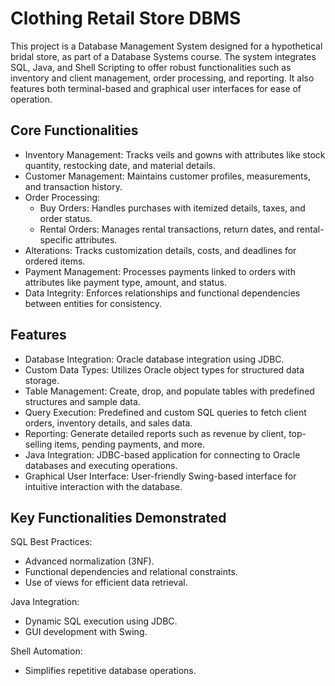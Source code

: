 # **Clothing Retail Store DBMS**
This project is a Database Management System designed for a hypothetical bridal store, as part of a Database Systems course. The system integrates SQL, Java, and Shell Scripting to offer robust functionalities such as inventory and client management, order processing, and reporting. It also features both terminal-based and graphical user interfaces for ease of operation.

## Core Functionalities

- Inventory Management: Tracks veils and gowns with attributes like stock quantity, restocking date, and material details.
- Customer Management: Maintains customer profiles, measurements, and transaction history.
- Order Processing:
  - Buy Orders: Handles purchases with itemized details, taxes, and order status.
  - Rental Orders: Manages rental transactions, return dates, and rental-specific attributes.
- Alterations: Tracks customization details, costs, and deadlines for ordered items.
- Payment Management: Processes payments linked to orders with attributes like payment type, amount, and status.
- Data Integrity: Enforces relationships and functional dependencies between entities for consistency.

## Features

- Database Integration: Oracle database integration using JDBC.
- Custom Data Types: Utilizes Oracle object types for structured data storage.
- Table Management:
Create, drop, and populate tables with predefined structures and sample data.
- Query Execution:
Predefined and custom SQL queries to fetch client orders, inventory details, and sales data.
- Reporting:
Generate detailed reports such as revenue by client, top-selling items, pending payments, and more.
- Java Integration:
JDBC-based application for connecting to Oracle databases and executing operations.
- Graphical User Interface:
User-friendly Swing-based interface for intuitive interaction with the database.

## Key Functionalities Demonstrated

SQL Best Practices:
- Advanced normalization (3NF).
- Functional dependencies and relational constraints.
- Use of views for efficient data retrieval.

Java Integration:
- Dynamic SQL execution using JDBC.
- GUI development with Swing.

Shell Automation:
- Simplifies repetitive database operations.
